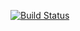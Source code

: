[![Build Status](https://app.travis-ci.com/ivanovich333/lab06.svg?token=q7f9ixnSqk1izZtZB3z1&branch=main)](https://app.travis-ci.com/ivanovich333/lab06)

